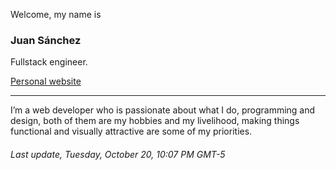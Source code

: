 Welcome, my name is
### Juan Sánchez
Fullstack engineer.

<a href="https:&#x2F;&#x2F;juanmsl.com" target="_blank">Personal website</a>

---

I’m a web developer who is passionate about what I do, programming and design, both of them are my hobbies and my livelihood, making things functional and visually attractive are some of my priorities.

###### Last update, Tuesday, October 20, 10:07 PM GMT-5